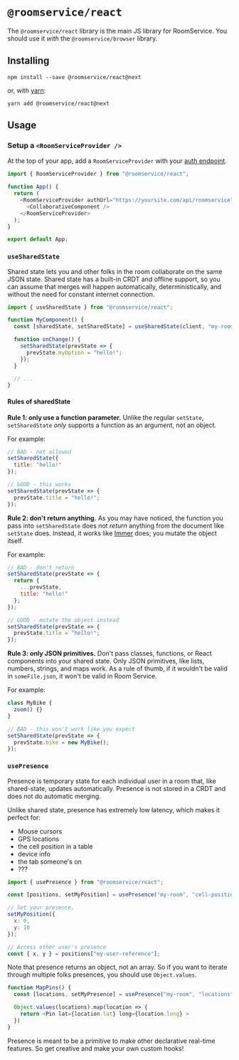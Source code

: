 # `@roomservice/react`

The `@roomservice/react` library is the main JS library for RoomService. You should use it _with_ the `@roomservice/browser` library.

## Installing

```
npm install --save @roomservice/react@next
```

or, with [yarn](https://yarnpkg.com/):

```
yarn add @roomservice/react@next
```

## Usage

### Setup a `<RoomServiceProvider />`

At the top of your app, add a `RoomServiceProvider` with your [auth endpoint](https://www.roomservice.dev/docs/auth).

```js
import { RoomServiceProvider } from "@roomservice/react";

function App() {
  return (
    <RoomServiceProvider authUrl="https://yoursite.com/api/roomservice">
      <CollaborativeComponent />
    </RoomServiceProvider>
  );
}

export default App;
```

### `useSharedState`

Shared state lets you and other folks in the room collaborate on the same JSON state. Shared state has a built-in CRDT and offline support, so you can assume that merges will happen automatically, deterministically, and without the need for constant internet connection.

```js
import { useSharedState } from "@roomservice/react";

function MyComponent() {
  const [sharedState, setSharedState] = useSharedState(client, "my-room");

  function onChange() {
    setSharedState(prevState => {
      prevState.myOption = "hello!";
    });
  }

  // ...
}
```

#### Rules of sharedState

**Rule 1: only use a function parameter.** Unlike the regular `setState`, `setSharedState` _only_ supports a function as an argument, not an object.

For example:

```js
// BAD - not allowed
setSharedState({
  title: "hello!"
});

// GOOD - this works
setSharedState(prevState => {
  prevState.title = "hello!";
});
```

**Rule 2: don't return anything.** As you may have noticed, the function you pass into `setSharedState` does not _return_ anything from the document like `setState` does. Instead, it works like [Immer](https://immerjs.github.io/immer/docs/introduction) does; you mutate the object itself.

For example:

```js
// BAD - don't return
setSharedState(prevState => {
  return {
    ...prevState,
    title: "hello!"
  };
});

// GOOD - mutate the object instead
setSharedState(prevState => {
  prevState.title = "hello!";
});
```

**Rule 3: only JSON primitives.** Don't pass classes, functions, or React components into your shared state. Only JSON primitives, like lists, numbers, strings, and maps work. As a rule of thumb, if it wouldn't be valid in `someFile.json`, it won't be valid in Room Service.

For example:

```js
class MyBike {
  zoom() {}
}

// BAD - this won't work like you expect
setSharedState(prevState => {
  prevState.bike = new MyBike();
});
```

### `usePresence`

Presence is temporary state for each individual user in a room that, like shared-state, updates automatically. Presence is not stored in a CRDT and does not do automatic merging.

Unlike shared state, presence has extremely low latency, which makes it perfect for:

- Mouse cursors
- GPS locations
- the cell position in a table
- device info
- the tab someone's on
- ???

```js
import { usePresence } from "@roomservice/react";

const [positions, setMyPosition] = usePresence("my-room", "cell-positions");

// Set your presence.
setMyPosition({
  x: 0,
  y: 10
});

// Access other user's presence
const { x, y } = positions["my-user-reference"];
```

Note that presence returns an object, not an array. So if you want to iterate through multiple folks presences, you should use `Object.values`.

```js
function MapPins() {
  const [locations, setMyPresence] = usePresence("my-room", "locations");

  Object.values(locations).map(location => {
    return <Pin lat={location.lat} long={location.long} >
  })
}
```

Presence is meant to be a primitive to make other declarative real-time features. So get creative and make your own custom hooks!
